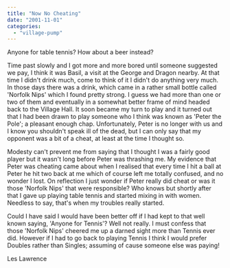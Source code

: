 ```yaml
---
title: "Now No Cheating"
date: "2001-11-01"
categories: 
  - "village-pump"
---
```


Anyone for table tennis? How about a beer instead?

Time past slowly and I got more and more bored until someone suggested we pay, I think it was Basil, a visit at the George and Dragon nearby. At that time I didn't drink much, come to think of it I didn't do anything very much. In those days there was a drink, which came in a rather small bottle called 'Norfolk Nips' which I found pretty strong. I guess we had more than one or two of them and eventually in a somewhat better frame of mind headed back to the Village Hall. It soon became my turn to play and it turned out that I had been drawn to play someone who I think was known as 'Peter the Pole'; a pleasant enough chap. Unfortunately, Peter is no longer with us and I know you shouldn't speak ill of the dead, but I can only say that my opponent was a bit of a cheat, at least at the time I thought so.

Modesty can't prevent me from saying that I thought I was a fairly good player but it wasn't long before Peter was thrashing me. My evidence that Peter was cheating came about when I realised that every time I hit a ball at Peter he hit two back at me which of course left me totally confused, and no wonder I lost. On reflection I just wonder if Peter really did cheat or was it those 'Norfolk Nips' that were responsible? Who knows but shortly after that I gave up playing table tennis and started mixing in with women. Needless to say, that's when my troubles really started.

Could I have said I would have been better off if I had kept to that well known saying, 'Anyone for Tennis'? Well not really. I must confess that those 'Norfolk Nips' cheered me up a darned sight more than Tennis ever did. However if I had to go back to playing Tennis I think I would prefer Doubles rather than Singles; assuming of cause someone else was paying!

Les Lawrence
